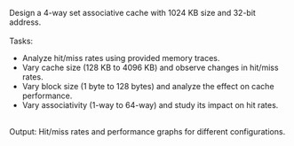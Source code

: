 Design a 4-way set associative cache with 1024 KB size and 32-bit address.<br>
<br>
Tasks:<br>
- Analyze hit/miss rates using provided memory traces.<br>
- Vary cache size (128 KB to 4096 KB) and observe changes in hit/miss rates.<br>
- Vary block size (1 byte to 128 bytes) and analyze the effect on cache performance.<br>
- Vary associativity (1-way to 64-way) and study its impact on hit rates.<br>
<br>
Output: Hit/miss rates and performance graphs for different configurations.